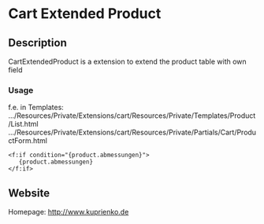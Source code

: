 # Cart Extended Product

## Description

CartExtendedProduct is a extension to extend the product table with own field

### Usage

f.e. in Templates:
.../Resources/Private/Extensions/cart/Resources/Private/Templates/Product/List.html
.../Resources/Private/Extensions/cart/Resources/Private/Partials/Cart/ProductForm.html

```
<f:if condition="{product.abmessungen}">
   {product.abmessungen}
</f:if>
```

## Website

Homepage: http://www.kuprienko.de
